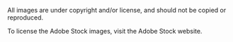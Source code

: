All images are under copyright and/or license, and should not be copied or reproduced.

To license the Adobe Stock images, visit the Adobe Stock website.

